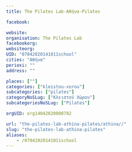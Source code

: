 ```yaml
---
title: The Pilates Lab-Αθήνα-Pilates

facebook:

website:
organisation: The Pilates Lab
facebookorg:
websiteorg:
UID: "07042020141011school"
cities: "Αθήνα"
perioxi: ""
address: ""

places: [""]
categories: ["kleistou-xorou"]
subcategories: ["pilates"]
categoryNoSLug: ["Κλειστού Χώρου"]
subcategoriesNoSLug: ["Pilates"]

orgUID: org14042020000702

url: "the-pilates-lab-athina-pilates/athina//"
slug: "the-pilates-lab-athina-pilates"
aliases:
    - /07042020141011school
---
```





